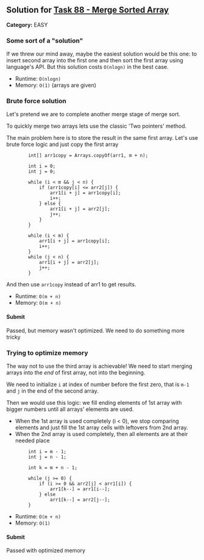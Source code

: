 ## Solution for [Task 88 - Merge Sorted Array](https://leetcode.com/problems/merge-sorted-array/)

**Category:** EASY

### Some sort of a "solution"

If we threw our mind away, maybe the easiest solution would be this one: to insert second array into the first one and
then sort the first array using language's API. But this solution costs `O(nlogn)` in the best case.

* Runtime: `O(nlogn)`
* Memory: `O(1)` (arrays are given)

### Brute force solution

Let's pretend we are to complete another merge stage of merge sort. 

To quickly merge two arrays lets use the classic 'Two pointers' method.

The main problem here is to store the result in the same first array. 
Let's use brute force logic and just copy the first array

```
        int[] arr1copy = Arrays.copyOf(arr1, m + n);

        int i = 0;
        int j = 0;

        while (i < m && j < n) {
            if (arr1copy[i] <= arr2[j]) {
                arr1[i + j] = arr1copy[i];
                i++;
            } else {
                arr1[i + j] = arr2[j];
                j++;
            }
        }

        while (i < m) {
            arr1[i + j] = arr1copy[i];
            i++;
        }
        while (j < n) {
            arr1[i + j] = arr2[j];
            j++;
        }
```

And then use `arr1copy` instead of arr1 to get results.

* Runtime: `O(m + n)`
* Memory: `O(m + n)`

#### Submit

Passed, but memory wasn't optimized. We need to do something more tricky

### Trying to optimize memory

The way not to use the third array is achievable! We need to start merging arrays into the *end* of first array, not into
the beginning. 

We need to initialize `i` at index of number before the first zero, that is `m-1` and `j` in the end of the second array.

Then we would use this logic: we fill ending elements of 1st array with bigger numbers until all arrays' elements are 
used. 
* When the 1st array is used completely (i < 0), we stop comparing elements and just fill the 1st array cells with 
leftovers from 2nd array. 
* When the 2nd array is used completely, then all elements are at their needed place

```
        int i = m - 1;
        int j = n - 1;

        int k = m + n - 1;

        while (j >= 0) {
            if (i >= 0 && arr2[j] < arr1[i]) {
                arr1[k--] = arr1[i--];
            } else
                arr1[k--] = arr2[j--];
        }
```

* Runtime: `O(m + n)`
* Memory: `O(1)`

#### Submit

Passed with optimized memory